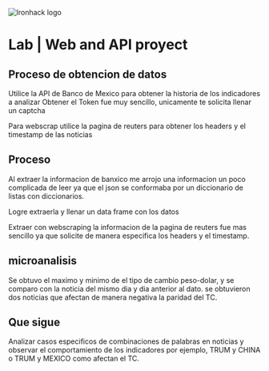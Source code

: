 ![Ironhack logo](https://i.imgur.com/1QgrNNw.png)

# Lab | Web and API proyect

## Proceso de obtencion de datos

Utilice la API de Banco de Mexico para obtener la historia de los indicadores a analizar
Obtener el Token fue muy sencillo, unicamente te solicita llenar un captcha

Para webscrap utilice la pagina de reuters para obtener los headers y el timestamp de las noticias


## Proceso

Al extraer la informacion de banxico me arrojo una informacion un poco complicada de leer ya que el
json se conformaba por un diccionario de listas con diccionarios.

Logre extraerla y llenar un data frame con los datos

Extraer con webscraping la informacion de la pagina de reuters fue mas sencillo ya que solicite de
manera especifica los headers y el timestamp.


## microanalisis

Se obtuvo el maximo y minimo de el tipo de cambio peso-dolar, y se comparo con la noticia del mismo dia y
dia anterior al dato.
se obtuvieron dos noticias que afectan de manera negativa la paridad del TC.


## Que sigue


Analizar casos especificos de combinaciones de palabras en noticias y observar el comportamiento de los
indicadores por ejemplo, TRUM y CHINA o TRUM y MEXICO como afectan el TC.
